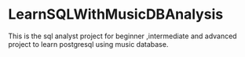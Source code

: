 # LearnSQLWithMusicDBAnalysis
This is the sql analyst project for beginner ,intermediate and advanced project to learn postgresql using music database.
